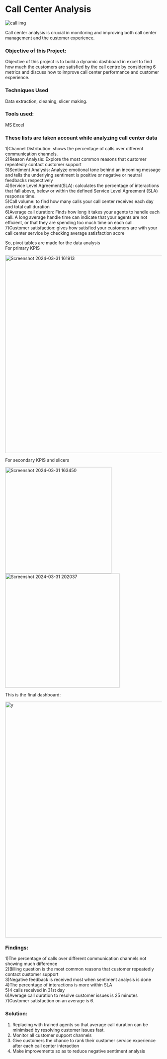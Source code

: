 # Call Center Analysis

![call img](https://github.com/saithasai/Call-center-Analysis/assets/84937491/52f4624b-2831-4e5e-a29a-8a1cde8d51cf)

Call center analysis is crucial in monitoring and improving both call center management and the customer experience.

### Objective of this Project:
Objective of this project is to build a dynamic dashboard in excel to find how much the customers are satisfied by the call centre by considering 6 metrics and discuss how to improve call center performance and customer experience.

### Techniques Used
Data extraction, cleaning, slicer making.

### Tools used:
MS Excel 

### These lists are taken account while analyzing call center data
1)Channel Distribution: shows the percentage of  calls over different communication channels.  
2)Reason Analysis: Explore the most common reasons that customer repeatedly contact customer support   
3)Sentiment Analysis: Analyze emotional tone behind an incoming message and tells the underlying sentiment is positive or 
  negative or neutral feedbacks respectively   
4)Service Level Agreement(SLA): calculates the percentage of interactions that fall above, below or within the defined 
  Service Level Agreement (SLA) response time.     
5)Call volume: to find how many calls your call center receives each day and total call duration    
6)Average call duration: Finds how long it takes your agents to handle each call. A long average handle time can indicate 
  that your agents are not efficient, or that they are spending too much time on each call.   
7)Customer satisfaction: gives how satisfied your customers are with your call center service by checking average satisfaction score

So, pivot tables are made for the data analysis   
For primary KPIS

<img width="637" alt="Screenshot 2024-03-31 161913" src="https://github.com/saithasai/Call-center-Analysis/assets/84937491/0deefe1e-dfa9-468e-84ca-2086eb2dc430">    

For secondary KPIS and slicers

<img width="342" alt="Screenshot 2024-03-31 163450" src="https://github.com/saithasai/Call-center-Analysis/assets/84937491/af66aba8-c558-4043-9bbf-a87366bb0cf2">  
<img width="368" alt="Screenshot 2024-03-31 202037" src="https://github.com/saithasai/Call-center-Analysis/assets/84937491/7808ecfa-78d2-4a46-9558-591a9d4f4137">

This is the final dashboard:

<img width="758" alt="y" src="https://github.com/saithasai/Call-center-Analysis/assets/84937491/bea27493-fa0d-4950-8bdd-0712ec26094f">

### Findings:    
1)The percentage of  calls over different communication channels not showing much difference  
2)Billing question is the most common reasons that customer repeatedly contact customer support  
3)Negative feedback is received most when sentiment analysis is done   
4)The percentage of interactions is more within SLA    
5)4 calls received in 31st day    
6)Average call duration to resolve customer issues is 25 minutes     
7)Customer satisfaction on an average is 6.

### Solution:    
1) Replacing with trained agents so that average call duration can be minimised by resolving customer issues fast.
2) Monitor all customer support channels
3) Give customers the chance to rank their customer service experience after each call center interaction
4) Make improvements so as to reduce negative sentiment analysis

